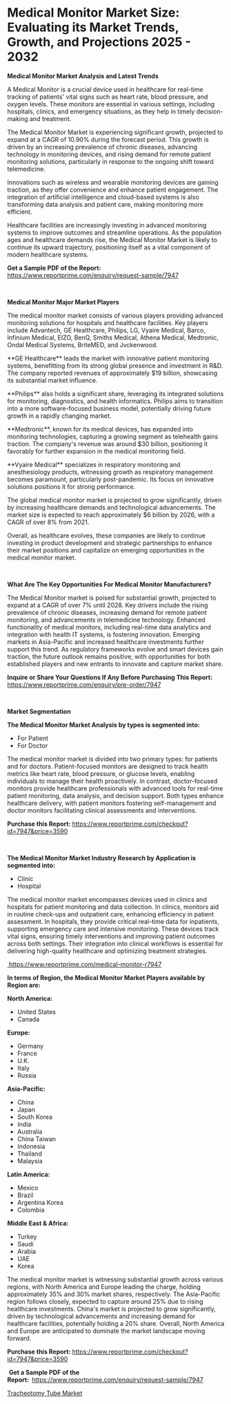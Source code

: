 <p><h1>Medical Monitor Market Size: Evaluating its Market Trends, Growth, and Projections 2025 - 2032</h1></p><p><strong>Medical Monitor Market Analysis and Latest Trends</strong></p>
<p><p>A Medical Monitor is a crucial device used in healthcare for real-time tracking of patients' vital signs such as heart rate, blood pressure, and oxygen levels. These monitors are essential in various settings, including hospitals, clinics, and emergency situations, as they help in timely decision-making and treatment.</p><p>The Medical Monitor Market is experiencing significant growth, projected to expand at a CAGR of 10.90% during the forecast period. This growth is driven by an increasing prevalence of chronic diseases, advancing technology in monitoring devices, and rising demand for remote patient monitoring solutions, particularly in response to the ongoing shift toward telemedicine. </p><p>Innovations such as wireless and wearable monitoring devices are gaining traction, as they offer convenience and enhance patient engagement. The integration of artificial intelligence and cloud-based systems is also transforming data analysis and patient care, making monitoring more efficient. </p><p>Healthcare facilities are increasingly investing in advanced monitoring systems to improve outcomes and streamline operations. As the population ages and healthcare demands rise, the Medical Monitor Market is likely to continue its upward trajectory, positioning itself as a vital component of modern healthcare systems.</p></p>
<p><strong>Get a Sample PDF of the Report:&nbsp;</strong> <a href="https://www.reportprime.com/enquiry/request-sample/7947?utm_campaign=3531&utm_medium=2&utm_source=Github&utm_content=ia&utm_term=19032025&utm_id=medical-monitor">https://www.reportprime.com/enquiry/request-sample/7947</a></p>
<p>&nbsp;</p>
<p><strong>Medical Monitor Major Market Players</strong></p>
<p><p>The medical monitor market consists of various players providing advanced monitoring solutions for hospitals and healthcare facilities. Key players include Advantech, GE Healthcare, Philips, LG, Vyaire Medical, Barco, Infinium Medical, EIZO, BenQ, Smiths Medical, Athena Medical, Medtronic, Ondal Medical Systems, BriteMED, and Jvckenwood.</p><p>**GE Healthcare** leads the market with innovative patient monitoring systems, benefitting from its strong global presence and investment in R&D. The company reported revenues of approximately $19 billion, showcasing its substantial market influence.</p><p>**Philips** also holds a significant share, leveraging its integrated solutions for monitoring, diagnostics, and health informatics. Philips aims to transition into a more software-focused business model, potentially driving future growth in a rapidly changing market.</p><p>**Medtronic**, known for its medical devices, has expanded into monitoring technologies, capturing a growing segment as telehealth gains traction. The company's revenue was around $30 billion, positioning it favorably for further expansion in the medical monitoring field.</p><p>**Vyaire Medical** specializes in respiratory monitoring and anesthesiology products, witnessing growth as respiratory management becomes paramount, particularly post-pandemic. Its focus on innovative solutions positions it for strong performance.</p><p>The global medical monitor market is projected to grow significantly, driven by increasing healthcare demands and technological advancements. The market size is expected to reach approximately $6 billion by 2026, with a CAGR of over 8% from 2021.</p><p>Overall, as healthcare evolves, these companies are likely to continue investing in product development and strategic partnerships to enhance their market positions and capitalize on emerging opportunities in the medical monitor market.</p></p>
<p>&nbsp;</p>
<p><strong>What Are The Key Opportunities For Medical Monitor Manufacturers?</strong></p>
<p><p>The Medical Monitor market is poised for substantial growth, projected to expand at a CAGR of over 7% until 2028. Key drivers include the rising prevalence of chronic diseases, increasing demand for remote patient monitoring, and advancements in telemedicine technology. Enhanced functionality of medical monitors, including real-time data analytics and integration with health IT systems, is fostering innovation. Emerging markets in Asia-Pacific and increased healthcare investments further support this trend. As regulatory frameworks evolve and smart devices gain traction, the future outlook remains positive, with opportunities for both established players and new entrants to innovate and capture market share.</p></p>
<p><strong>Inquire or Share Your Questions If Any Before Purchasing This Report:</strong> <a href="https://www.reportprime.com/enquiry/pre-order/7947?utm_campaign=3531&utm_medium=2&utm_source=Github&utm_content=ia&utm_term=19032025&utm_id=medical-monitor">https://www.reportprime.com/enquiry/pre-order/7947</a></p>
<p>&nbsp;</p>
<p><strong>Market Segmentation</strong></p>
<p><strong>The Medical Monitor Market Analysis by types is segmented into:</strong></p>
<p><ul><li>For Patient</li><li>For Doctor</li></ul></p>
<p><p>The medical monitor market is divided into two primary types: for patients and for doctors. Patient-focused monitors are designed to track health metrics like heart rate, blood pressure, or glucose levels, enabling individuals to manage their health proactively. In contrast, doctor-focused monitors provide healthcare professionals with advanced tools for real-time patient monitoring, data analysis, and decision support. Both types enhance healthcare delivery, with patient monitors fostering self-management and doctor monitors facilitating clinical assessments and interventions.</p></p>
<p><strong>Purchase this Report:&nbsp;</strong><a href="https://www.reportprime.com/checkout?id=7947&price=3590&utm_campaign=3531&utm_medium=2&utm_source=Github&utm_content=ia&utm_term=19032025&utm_id=medical-monitor">https://www.reportprime.com/checkout?id=7947&price=3590</a></p>
<p>&nbsp;</p>
<p><strong>The Medical Monitor Market Industry Research by Application is segmented into:</strong></p>
<p><ul><li>Clinic</li><li>Hospital</li></ul></p>
<p><p>The medical monitor market encompasses devices used in clinics and hospitals for patient monitoring and data collection. In clinics, monitors aid in routine check-ups and outpatient care, enhancing efficiency in patient assessment. In hospitals, they provide critical real-time data for inpatients, supporting emergency care and intensive monitoring. These devices track vital signs, ensuring timely interventions and improving patient outcomes across both settings. Their integration into clinical workflows is essential for delivering high-quality healthcare and optimizing treatment strategies.</p></p>
<p><a href="https://www.reportprime.com/medical-monitor-r7947?utm_campaign=3531&utm_medium=2&utm_source=Github&utm_content=ia&utm_term=19032025&utm_id=medical-monitor">&nbsp;https://www.reportprime.com/medical-monitor-r7947</a></p>
<p><strong>In terms of Region, the Medical Monitor Market Players available by Region are:</strong></p>
<p>
    <p> <strong> North America: </strong>
        <ul>
            <li>United States</li>
            <li>Canada</li>
        </ul>
        </p> 
    <p> <strong> Europe: </strong>
        <ul>
            <li>Germany</li>
            <li>France</li>
            <li>U.K.</li>
            <li>Italy</li>
            <li>Russia</li>
        </ul>
        </p> 
    <p> <strong> Asia-Pacific: </strong>
        <ul>
            <li>China</li>
            <li>Japan</li>
            <li>South Korea</li>
            <li>India</li>
            <li>Australia</li>
            <li>China Taiwan</li>
            <li>Indonesia</li>
            <li>Thailand</li>
            <li>Malaysia</li>
        </ul>
        </p> 
    <p> <strong> Latin America: </strong>
        <ul>
            <li>Mexico</li>
            <li>Brazil</li>
            <li>Argentina Korea</li>
            <li>Colombia</li>
        </ul>
        </p> 
    <p> <strong> Middle East & Africa: </strong>
        <ul>
            <li>Turkey</li>
            <li>Saudi</li>
            <li>Arabia</li>
            <li>UAE</li>
            <li>Korea</li>
        </ul>
    </p>
    </p>
<p><p>The medical monitor market is witnessing substantial growth across various regions, with North America and Europe leading the charge, holding approximately 35% and 30% market shares, respectively. The Asia-Pacific region follows closely, expected to capture around 25% due to rising healthcare investments. China's market is projected to grow significantly, driven by technological advancements and increasing demand for healthcare facilities, potentially holding a 20% share. Overall, North America and Europe are anticipated to dominate the market landscape moving forward.</p></p>
<p><strong>Purchase this Report: </strong><a href="https://www.reportprime.com/checkout?id=7947&price=3590&utm_campaign=3531&utm_medium=2&utm_source=Github&utm_content=ia&utm_term=19032025&utm_id=medical-monitor">https://www.reportprime.com/checkout?id=7947&price=3590</a></p>
<p>&nbsp;<strong>Get a Sample PDF of the Report:&nbsp;&nbsp;</strong><a href="https://www.reportprime.com/enquiry/request-sample/7947?utm_campaign=3531&utm_medium=2&utm_source=Github&utm_content=ia&utm_term=19032025&utm_id=medical-monitor">https://www.reportprime.com/enquiry/request-sample/7947</a></p>
<p><strong></strong></p>
<p><p><a href="https://github.com/pidlisseas/Market-Research-Report-List-1/blob/main/tracheotomy-tube-market.md?utm_campaign=3531&utm_medium=2&utm_source=Github&utm_content=ia&utm_term=19032025&utm_id=medical-monitor">Tracheotomy Tube Market</a></p></p>